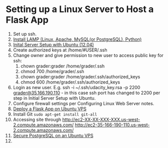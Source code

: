 # Setting up a Linux Server to Host a Flask App

1. Set up ssh.
1. [Install LAMP (Linux, Apache, MySQL(or PostgreSQL), Python)](http://blog.udacity.com/2015/03/step-by-step-guide-install-lamp-linux-apache-mysql-python-ubuntu.html)
1. [Inital Server Setup with Ubuntu (12.04)](https://www.digitalocean.com/community/tutorials/initial-server-setup-with-ubuntu-12-04)
1. Create authorized keys at /home/#USER/.ssh
1. Change owner and give permission to new user to access public key for ssh:
	1. chown grader:grader /home/grader/.ssh
	1. chmod 700 /home/grader/.ssh
	1. chown grader:grader /home/grader/.ssh/authorized_keys
	1. chmod 600 /home/grader/.ssh/authorized_keys
1. Login as new user. E.g. ssh -i ~/.ssh/udacity_key.rsa -p 2200 grader@35.166.190.110 - in this case ssh port has changed to 2200 per step in Initial Server Setup with Ubuntu.
1. Configure firewall settings per Configuring Linux Web Server notes.
1. [Deploy a Flask App on Ubuntu VPS](https://www.digitalocean.com/community/tutorials/how-to-deploy-a-flask-application-on-an-ubuntu-vps)
1. Install Git
	`sudo apt-get install git-all`
1. Accessing site through http://ec2-XX-XX-XXX-XXX.us-west-2.compute.amazonaws.com/
http://ec2-35-166-190-110.us-west-2.compute.amazonaws.com/
1. [Secure PostgreSQL on an Ubuntu VPS](https://www.digitalocean.com/community/tutorials/how-to-secure-postgresql-on-an-ubuntu-vps)
1. 